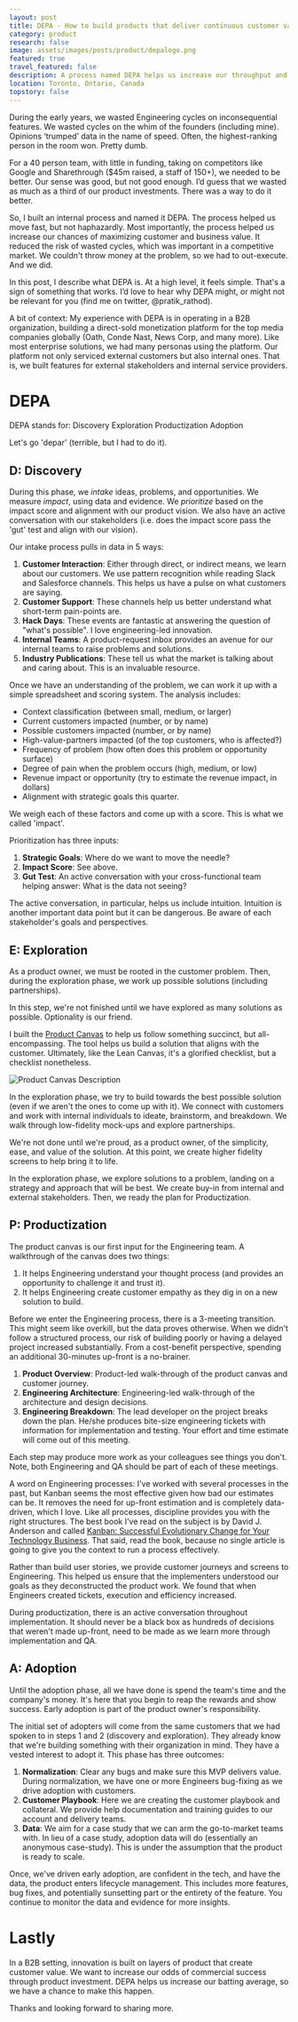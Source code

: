 ```yaml
---
layout: post
title: DEPA - How to build products that deliver continuous customer value.
category: product
research: false
image: assets/images/posts/product/depalogo.png
featured: true
travel_featured: false
description: A process named DEPA helps us increase our throughput and probability of building the 'right' thing. We use this process to deliver layers of innovation and customer value.
location: Toronto, Ontario, Canada
topstory: false
---
```


During the early years, we wasted Engineering cycles on inconsequential features. We wasted cycles on the whim of the founders (including mine). Opinions ‘trumped’ data in the name of speed. Often, the highest-ranking person in the room won. Pretty dumb.

For a 40 person team, with little in funding, taking on competitors like Google and Sharethrough (\$45m raised, a staff of 150+), we needed to be better. Our sense was good, but not good enough. I’d guess that we wasted as much as a third of our product investments. There was a way to do it better.

So, I built an internal process and named it DEPA. The process helped us move fast, but not haphazardly. Most importantly, the process helped us increase our chances of maximizing customer and business value. It reduced the risk of wasted cycles, which was important in a competitive market. We couldn't throw money at the problem, so we had to out-execute. And we did.

In this post, I describe what DEPA is. At a high level, it feels simple. That's a sign of something that works. I’d love to hear why DEPA might, or might not be relevant for you (find me on twitter, @pratik_rathod).

A bit of context: My experience with DEPA is in operating in a B2B organization, building a direct-sold monetization platform for the top media companies globally (Oath, Conde Nast, News Corp, and many more). Like most enterprise solutions, we had many personas using the platform. Our platform not only serviced external customers but also internal ones. That is, we built features for external stakeholders and internal service providers.

# DEPA

DEPA stands for:
Discovery
Exploration
Productization
Adoption

Let's go 'depar' (terrible, but I had to do it).

## D: Discovery

During this phase, we _intake_ ideas, problems, and opportunities. We measure _impact_, using data and evidence. We _prioritize_ based on the impact score and alignment with our product vision. We also have an active conversation with our stakeholders (i.e. does the impact score pass the 'gut' test and align with our vision).

Our intake process pulls in data in 5 ways:

1. **Customer Interaction**: Either through direct, or indirect means, we learn about our customers. We use pattern recognition while reading Slack and Salesforce channels. This helps us have a pulse on what customers are saying.
2. **Customer Support**: These channels help us better understand what short-term pain-points are.
3. **Hack Days**: These events are fantastic at answering the question of "what's possible". I love engineering-led innovation.
4. **Internal Teams**: A product-request inbox provides an avenue for our internal teams to raise problems and solutions.
5. **Industry Publications**: These tell us what the market is talking about and caring about. This is an invaluable resource.

Once we have an understanding of the problem, we can work it up with a simple spreadsheet and scoring system. The analysis includes:

- Context classification (between small, medium, or larger)
- Current customers impacted (number, or by name)
- Possible customers impacted (number, or by name)
- High-value-partners impacted (of the top customers, who is affected?)
- Frequency of problem (how often does this problem or opportunity surface)
- Degree of pain when the problem occurs (high, medium, or low)
- Revenue impact or opportunity (try to estimate the revenue impact, in dollars)
- Alignment with strategic goals this quarter.

We weigh each of these factors and come up with a score. This is what we called 'impact'.

Prioritization has three inputs:

1. **Strategic Goals**: Where do we want to move the needle?
2. **Impact Score**: See above.
3. **Gut Test**: An active conversation with your cross-functional team helping answer: What is the data not seeing?

The active conversation, in particular, helps us include intuition. Intuition is another important data point but it can be dangerous. Be aware of each stakeholder's goals and perspectives.

## E: Exploration

As a product owner, we must be rooted in the customer problem. Then, during the exploration phase, we work up possible solutions (including partnerships).

In this step, we're not finished until we have explored as many solutions as possible. Optionality is our friend.

I built the [Product Canvas](/product/2014/08/17/product-canvas.html) to help us follow something succinct, but all-encompassing. The tool helps us build a solution that aligns with the customer. Ultimately, like the Lean Canvas, it's a glorified checklist, but a checklist nonetheless.

![Product Canvas Description]({{site.url}}/assets/images/product_canvas.002.jpg)

In the exploration phase, we try to build towards the best possible solution (even if we aren't the ones to come up with it). We connect with customers and work with internal individuals to ideate, brainstorm, and breakdown. We walk through low-fidelity mock-ups and explore partnerships.

We're not done until we're proud, as a product owner, of the simplicity, ease, and value of the solution. At this point, we create higher fidelity screens to help bring it to life.

In the exploration phase, we explore solutions to a problem, landing on a strategy and approach that will be best. We create buy-in from internal and external stakeholders. Then, we ready the plan for Productization.

## P: Productization

The product canvas is our first input for the Engineering team. A walkthrough of the canvas does two things:

1. It helps Engineering understand your thought process (and provides an opportunity to challenge it and trust it).
2. It helps Engineering create customer empathy as they dig in on a new solution to build.

Before we enter the Engineering process, there is a 3-meeting transition. This might seem like overkill, but the data proves otherwise. When we didn't follow a structured process, our risk of building poorly or having a delayed project increased substantially. From a cost-benefit perspective, spending an additional 30-minutes up-front is a no-brainer.

1. **Product Overview**: Product-led walk-through of the product canvas and customer journey.
2. **Engineering Architecture**: Engineering-led walk-through of the architecture and design decisions.
3. **Engineering Breakdown**: The lead developer on the project breaks down the plan. He/she produces bite-size engineering tickets with information for implementation and testing. Your effort and time estimate will come out of this meeting.

Each step may produce more work as your colleagues see things you don't. Note, both Engineering and QA should be part of each of these meetings.

A word on Engineering processes:
I've worked with several processes in the past, but Kanban seems the most effective given how bad our estimates can be. It removes the need for up-front estimation and is completely data-driven, which I love. Like all processes, discipline provides you with the right structures. The best book I've read on the subject is by David J. Anderson and called [Kanban: Successful Evolutionary Change for Your Technology Business](https://www.goodreads.com/book/show/8086552-kanban). That said, read the book, because no single article is going to give you the context to run a process effectively.

Rather than build user stories, we provide customer journeys and screens to Engineering. This helped us ensure that the implementers understood our goals as they deconstructed the product work. We found that when Engineers created tickets, execution and efficiency increased.

During productization, there is an active conversation throughout implementation. It should never be a black box as hundreds of decisions that weren't made up-front, need to be made as we learn more through implementation and QA.

## A: Adoption

Until the adoption phase, all we have done is spend the team's time and the company's money. It's here that you begin to reap the rewards and show success. Early adoption is part of the product owner's responsibility.

The initial set of adopters will come from the same customers that we had spoken to in steps 1 and 2 (discovery and exploration). They already know that we're building something with their organization in mind. They have a vested interest to adopt it. This phase has three outcomes:

1. **Normalization**: Clear any bugs and make sure this MVP delivers value. During normalization, we have one or more Engineers bug-fixing as we drive adoption with customers.
2. **Customer Playbook**: Here we are creating the customer playbook and collateral. We provide help documentation and training guides to our account and delivery teams.
3. **Data**: We aim for a case study that we can arm the go-to-market teams with. In lieu of a case study, adoption data will do (essentially an anonymous case-study). This is under the assumption that the product is ready to scale.

Once, we've driven early adoption, are confident in the tech, and have the data, the product enters lifecycle management. This includes more features, bug fixes, and potentially sunsetting part or the entirety of the feature. You continue to monitor the data and evidence for more insights.

# Lastly

In a B2B setting, innovation is built on layers of product that create customer value. We want to increase our odds of commercial success through product investment. DEPA helps us increase our batting average, so we have a chance to make this happen.

Thanks and looking forward to sharing more.
